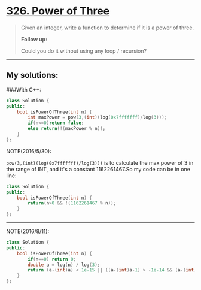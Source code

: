 [326. Power of Three](https://leetcode.com/problems/power-of-three/)
=====================
>Given an integer, write a function to determine if it is a power of three.
>
><strong>Follow up:</strong>
>
>Could you do it without using any loop / recursion? 

-----------
## My solutions:
###With C++:

```C++
class Solution {
public:
    bool isPowerOfThree(int n) {
        int maxPower = pow(3,(int)(log(0x7fffffff)/log(3)));
        if(n<=0)return false;
        else return(!(maxPower % n));
    }
};
```

NOTE(2016/5/30):

`pow(3,(int)(log(0x7fffffff)/log(3)))` is to calculate the max power of 3 in the range of INT, and it's a constant 1162261467.So my code can be in one line:

```C++
class Solution {
public:
    bool isPowerOfThree(int n) {
        return(n>0 && !(1162261467 % n));
    }
};
```

-------
NOTE(2016/8/11):

```C++
class Solution {
public:
    bool isPowerOfThree(int n) {
        if(n==0) return 0;
        double a = log(n) / log(3);
        return (a-(int)a) < 1e-15 || ((a-(int)a-1) > -1e-14 && (a-(int)a-1) < 1e-15);
    }
};
```